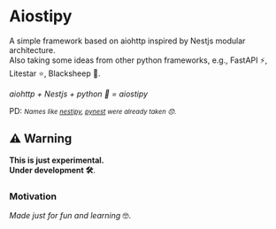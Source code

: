 # Aiostipy

A simple framework based on aiohttp inspired by Nestjs modular architecture.\
Also taking some ideas from other python frameworks, e.g., FastAPI ⚡️, Litestar ⭐, Blacksheep 🐑.

_aiohttp + Nestjs + python 🐍 = aiostipy_

PD: <small><i>Names like [_nestipy_](https://nestipy.vercel.app), [_pynest_](https://pythonnest.github.io/PyNest/introduction/) were already taken 😞.</i></small>

## ⚠️ Warning

**This is just experimental.**\
**Under development 🛠️**.

### Motivation

_Made just for fun and learning_ 🤓.